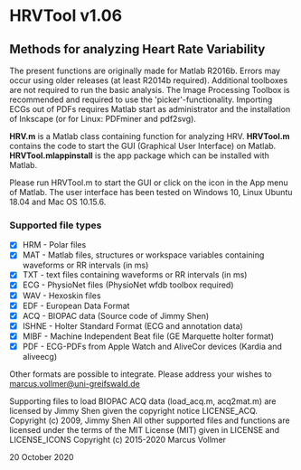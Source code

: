 # HRVTool v1.06
## Methods for analyzing Heart Rate Variability

The present functions are originally made for Matlab R2016b. Errors may occur using older releases (at least R2014b required). Additional toolboxes are not required to run the basic analysis. 
The Image Processing Toolbox is recommended and required to use the 'picker'-functionality.
Importing ECGs out of PDFs requires Matlab start as administrator and the installation of Inkscape (or for Linux: PDFminer and pdf2svg).

**HRV.m** is a Matlab class containing function for analyzing HRV.
**HRVTool.m** contains the code to start the GUI (Graphical User Interface) on Matlab.
**HRVTool.mlappinstall** is the app package which can be installed with Matlab.

Please run HRVTool.m to start the GUI or click on the icon in the App menu of Matlab.
The user interface has been tested on Windows 10, Linux Ubuntu 18.04 and Mac OS 10.15.6.

### Supported file types
- [x] HRM - Polar files
- [x] MAT - Matlab files, structures or workspace variables containing waveforms or RR intervals (in ms)
- [x] TXT - text files containing waveforms or RR intervals (in ms)
- [x] ECG - PhysioNet files (PhysioNet wfdb toolbox required)
- [x] WAV - Hexoskin files
- [x] EDF - European Data Format
- [x] ACQ - BIOPAC data (Source code of Jimmy Shen)
- [x] ISHNE - Holter Standard Format (ECG and annotation data)
- [x] MIBF - Machine Independent Beat file (GE Marquette holter format)
- [x] PDF - ECG-PDFs from Apple Watch and AliveCor devices (Kardia and aliveecg)

Other formats are possible to integrate. Please address your wishes to marcus.vollmer@uni-greifswald.de

Supporting files to load BIOPAC ACQ data (load_acq.m, acq2mat.m) are licensed by Jimmy Shen given the copyright notice LICENSE_ACQ.
Copyright (c) 2009, Jimmy Shen
All other supported files and functions are licensed under the terms of the MIT License (MIT) given in LICENSE and LICENSE_ICONS
Copyright (c) 2015-2020 Marcus Vollmer

20 October 2020
